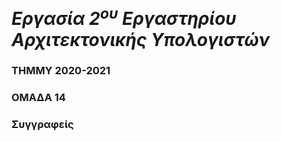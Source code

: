 # *Εργασία 2<sup>ου</sup> Εργαστηρίου Αρχιτεκτονικής Υπολογιστών*

### ΤΗΜΜΥ 2020-2021

### ΟΜΑΔΑ 14

### Συγγραφείς 

